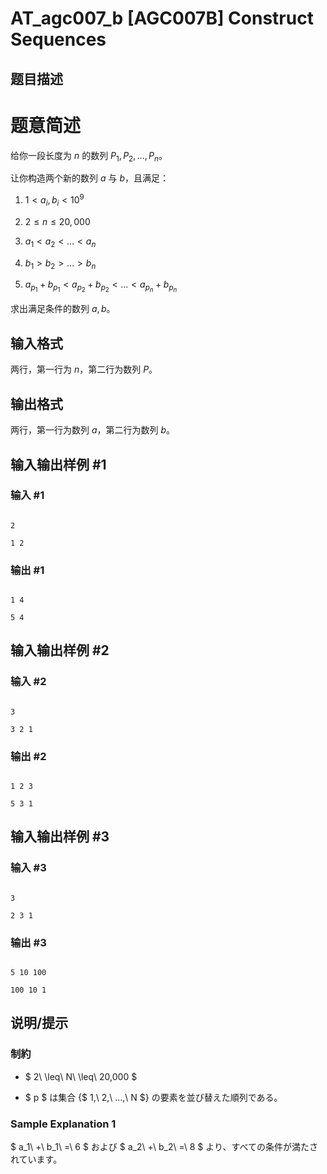 # AT_agc007_b [AGC007B] Construct Sequences

## 题目描述

# 题意简述
给你一段长度为 $n$ 的数列 $P_1,P_2,\dots,P_n$。

让你构造两个新的数列 $a$ 与 $b$，且满足：
1.    $1<a_i,b_i<10^9$
2.    $2\le n\le 20,000$
3.    $a_1<a_2<\dots<a_n$
4.    $b_1>b_2>\dots>b_n$
5.    $a_{p_1}+b_{p_1}<a_{p_2}+b_{p_2}<\dots<a_{p_n}+b_{p_n}$

求出满足条件的数列 $a,b$。

## 输入格式

两行，第一行为 $n$，第二行为数列 $P$。

## 输出格式

两行，第一行为数列 $a$，第二行为数列 $b$。

## 输入输出样例 #1

### 输入 #1

```
2
1 2
```

### 输出 #1

```
1 4
5 4
```

## 输入输出样例 #2

### 输入 #2

```
3
3 2 1
```

### 输出 #2

```
1 2 3
5 3 1
```

## 输入输出样例 #3

### 输入 #3

```
3
2 3 1
```

### 输出 #3

```
5 10 100
100 10 1
```

## 说明/提示

### 制約

- $ 2\ \leq\ N\ \leq\ 20,000 $
- $ p $ は集合 {$ 1,\ 2,\ ...,\ N $} の要素を並び替えた順列である。

### Sample Explanation 1

$ a_1\ +\ b_1\ =\ 6 $ および $ a_2\ +\ b_2\ =\ 8 $ より、すべての条件が満たされています。